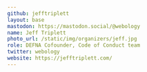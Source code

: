 ```yaml
---
github: jefftriplett
layout: base
mastodon: https://mastodon.social/@webology
name: Jeff Triplett
photo_url: /static/img/organizers/jeff.jpg
role: DEFNA Cofounder, Code of Conduct team
twitter: webology
website: https://jefftriplett.com/
---
```

